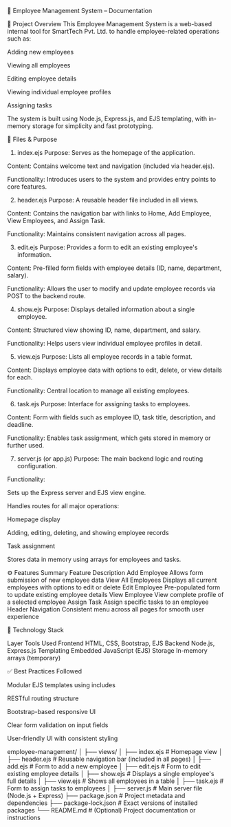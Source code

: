 📘 Employee Management System – Documentation

🏢 Project Overview
This Employee Management System is a web-based internal tool for SmartTech Pvt. Ltd. to handle employee-related operations such as:

Adding new employees

Viewing all employees

Editing employee details

Viewing individual employee profiles

Assigning tasks

The system is built using Node.js, Express.js, and EJS templating, with in-memory storage for simplicity and fast prototyping.

📂 Files & Purpose
1. index.ejs
Purpose: Serves as the homepage of the application.

Content: Contains welcome text and navigation (included via header.ejs).

Functionality: Introduces users to the system and provides entry points to core features.

2. header.ejs
Purpose: A reusable header file included in all views.

Content: Contains the navigation bar with links to Home, Add Employee, View Employees, and Assign Task.

Functionality: Maintains consistent navigation across all pages.

3. edit.ejs
Purpose: Provides a form to edit an existing employee's information.

Content: Pre-filled form fields with employee details (ID, name, department, salary).

Functionality: Allows the user to modify and update employee records via POST to the backend route.

4. show.ejs
Purpose: Displays detailed information about a single employee.

Content: Structured view showing ID, name, department, and salary.

Functionality: Helps users view individual employee profiles in detail.

5. view.ejs
Purpose: Lists all employee records in a table format.

Content: Displays employee data with options to edit, delete, or view details for each.

Functionality: Central location to manage all existing employees.

6. task.ejs
Purpose: Interface for assigning tasks to employees.

Content: Form with fields such as employee ID, task title, description, and deadline.

Functionality: Enables task assignment, which gets stored in memory or further used.

7. server.js (or app.js)
Purpose: The main backend logic and routing configuration.

Functionality:

Sets up the Express server and EJS view engine.

Handles routes for all major operations:

Homepage display

Adding, editing, deleting, and showing employee records

Task assignment

Stores data in memory using arrays for employees and tasks.

⚙️ Features Summary
Feature	Description
Add Employee	      Allows form submission of new employee data
View All Employees	  Displays all current employees with options to edit or delete
Edit Employee	      Pre-populated form to update existing employee details
View Employee	       View complete profile of a selected employee
Assign Task	           Assign  specific tasks to an employee
Header Navigation	    Consistent menu across all pages for smooth user experience

📝 Technology Stack

Layer	Tools Used
Frontend	HTML, CSS, Bootstrap, EJS
Backend	Node.js, Express.js
Templating	Embedded JavaScript (EJS)
Storage	In-memory arrays (temporary)

✅ Best Practices Followed

Modular EJS templates using includes

RESTful routing structure

Bootstrap-based responsive UI

Clear form validation on input fields

User-friendly UI with consistent styling

employee-management/
│
├── views/
│   ├── index.ejs         # Homepage view
│   ├── header.ejs        # Reusable navigation bar (included in all pages)
│   ├── add.ejs           # Form to add a new employee
│   ├── edit.ejs          # Form to edit existing employee details
│   ├── show.ejs          # Displays a single employee's full details
│   ├── view.ejs          # Shows all employees in a table
│   ├── task.ejs          # Form to assign tasks to employees
│
├── server.js             # Main server file (Node.js + Express)
├── package.json          # Project metadata and dependencies
├── package-lock.json     # Exact versions of installed packages
└── README.md             # (Optional) Project documentation or instructions
